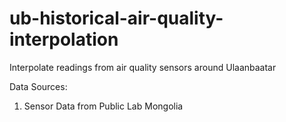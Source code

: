 # ub-historical-air-quality-interpolation
Interpolate readings from air quality sensors around Ulaanbaatar

Data Sources:
1. Sensor Data from Public Lab Mongolia

